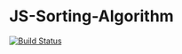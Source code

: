 # JS-Sorting-Algorithm
[![Build Status](https://travis-ci.org/ivanwonder/JS-Sorting-Algorithm.svg?branch=master)](https://travis-ci.org/ivanwonder/JS-Sorting-Algorithm)
